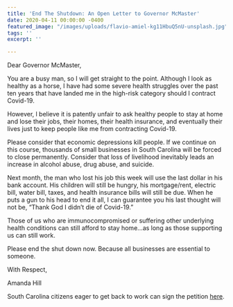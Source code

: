 ```yaml
---
title: 'End The Shutdown: An Open Letter to Governor McMaster'
date: 2020-04-11 00:00:00 -0400
featured_image: "/images/uploads/flavio-amiel-kg11HbuQ5nU-unsplash.jpg"
tags: ''
excerpt: ''

---
```

Dear Governor McMaster,

You are a busy man, so I will get straight to the point. Although I look as healthy as a horse, I have had some severe health struggles over the past ten years that have landed me in the high-risk category should I contract Covid-19.

However, l believe it is patently unfair to ask healthy people to stay at home and lose their jobs, their homes, their health insurance, and eventually their lives just to keep people like me from contracting Covid-19.

Please consider that economic depressions kill people. If we continue on this course, thousands of small businesses in South Carolina will be forced to close permanently. Consider that loss of livelihood inevitably leads an increase in alcohol abuse, drug abuse, and suicide.

Next month, the man who lost his job this week will use the last dollar in his bank account. His children will still be hungry, his mortgage/rent, electric bill, water bill, taxes, and health insurance bills will still be due. When he puts a gun to his head to end it all, I can guarantee you his last thought will not be, “Thank God I didn’t die of Covid-19.”

Those of us who are immunocompromised or suffering other underlying health conditions can still afford to stay home…as long as those supporting us can still work.

Please end the shut down now. Because all businesses are essential to someone.

With Respect,

Amanda Hill

South Carolina citizens eager to get back to work can sign the petition [here](https://bit.ly/end-sc-shutdown).